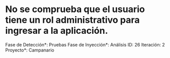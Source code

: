 # No se comprueba que el usuario tiene un rol administrativo para ingresar a la aplicación.

Fase de Detección*: Pruebas
Fase de Inyección*: Análisis
ID: 26
Iteración: 2
Proyecto*: Campanario